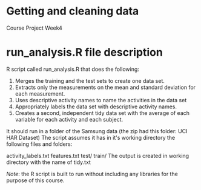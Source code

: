 # Getting and cleaning data
  Course Project Week4
# run_analysis.R file description

R script called run_analysis.R that does the following:
1. Merges the training and the test sets to create one data set.
2. Extracts only the measurements on the mean and standard deviation for each measurement.
3. Uses descriptive activity names to name the activities in the data set 
4. Appropriately labels the data set with descriptive activity names.
5. Creates a second, independent tidy data set with the average of each variable for each activity and each subject.

It should run in a folder of the Samsung data (the zip had this folder: UCI HAR Dataset) The script assumes it has in it's working directory the following files and folders:

activity_labels.txt
features.txt
test/
train/
The output is created in working directory with the name of tidy.txt

*Note*: the R script is built to run without including any libraries for the purpose of this course.
